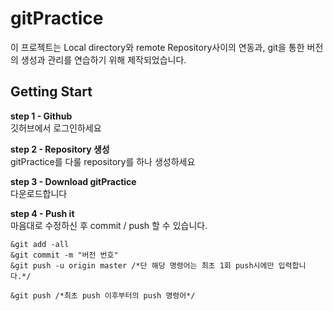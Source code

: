 # gitPractice
이 프로젝트는 Local directory와 remote Repository사이의 연동과, git을 통한 버전의 생성과 관리를 연습하기 위해 제작되었습니다.</br>

## Getting Start
**step 1 - Github**</br>
깃허브에서 로그인하세요</br>

**step 2 - Repository 생성**</br>
gitPractice를 다룰 repository를 하나 생성하세요</br>

**step 3 - Download gitPractice**</br>
다운로드합니다</br>

**step 4 - Push it**</br>
마음대로 수정하신 후 commit / push 할 수 있습니다.
</br>
```
&git add -all
&git commit -m "버전 번호"
&git push -u origin master /*단 해당 명령어는 최초 1회 push시에만 입력합니다.*/

&git push /*최초 push 이후부터의 push 명령어*/
```
